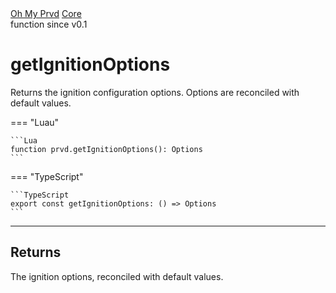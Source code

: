 <div class="ompdoc-api-breadcrumbs">
<a href="../../">Oh My Prvd</a>
<a href="../">Core</a>
</div>

<div class="ompdoc-api-tags">
<span>function</span>
<span>since v0.1</span>
</div>

# getIgnitionOptions

Returns the ignition configuration options. Options are reconciled with
default values.

=== "Luau"

    ```Lua
    function prvd.getIgnitionOptions(): Options
    ```

=== "TypeScript"

    ```TypeScript
    export const getIgnitionOptions: () => Options
    ```

---

## Returns

The ignition options, reconciled with default values.
